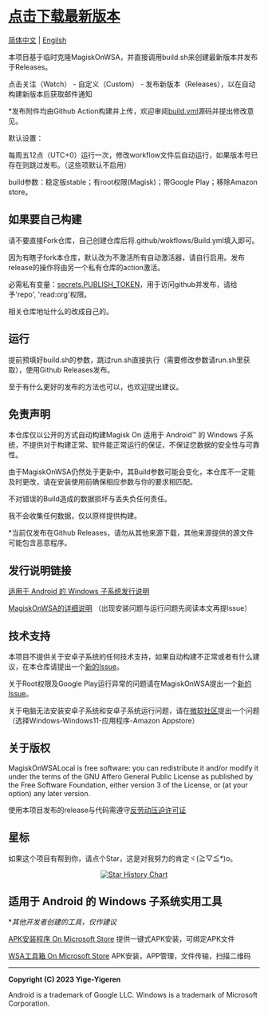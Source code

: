 # [点击下载最新版本](https://github.com/yige-yigeren/MagiskOnWSAOnlineBuild/releases/latest)

[简体中文](README.md) | [Engilsh](READEME_EN.md)

本项目基于临时克隆MagiskOnWSA，并直接调用build.sh来创建最新版本并发布于Releases。

点击关注（Watch） - 自定义（Custom） - 发布新版本（Releases），以在自动构建新版本后获取邮件通知

*发布附件均由Github Action构建并上传，欢迎审阅[build.yml](https://github.com/yige-yigeren/MagiskOnWSAOnlineBuild/edit/main/.github/workflows/Build.yml)源码并提出修改意见。

默认设置：

每周五12点（UTC+0）运行一次，修改workflow文件后自动运行，如果版本号已存在则跳过发布。（这些项默认不启用）

build参数：稳定版stable；有root权限(Magisk)；带Google Play；移除Amazon store。

## 如果要自己构建

请不要直接Fork仓库，自己创建仓库后将.github/wokflows/Build.yml填入即可。

因为有瞎子fork本仓库，默认改为不激活所有自动激活器，请自行启用。发布release的操作将由另一个私有仓库的action激活。

必需私有变量：[secrets.PUBLISH_TOKEN](https://github.com/settings/tokens)，用于访问github并发布，请给予'repo', 'read:org'权限。

相关仓库地址什么的改成自己的。

## 运行

提前预填好build.sh的参数，跳过run.sh直接执行（需要修改参数请run.sh里获取），使用Github Releases发布。

至于有什么更好的发布的方法也可以，也欢迎提出建议。

## 免责声明

本仓库仅以公开的方式自动构建Magisk On 适用于 Android™️ 的 Windows 子系统，不提供对于构建正常、软件能正常运行的保证，不保证您数据的安全性与可靠性。

由于MagiskOnWSA仍然处于更新中，其Build参数可能会变化，本仓库不一定能及时更改，请在安装使用前确保相应参数与你的要求相匹配。
        
不对错误的Build造成的数据损坏与丢失负任何责任。
        
我不会收集任何数据，仅以原样提供构建。

*当前仅发布在Github Releases，请勿从其他来源下载，其他来源提供的源文件可能包含恶意程序。

## 发行说明链接
        
[适用于 Android 的 Windows 子系统发行说明](https://learn.microsoft.com/zh-cn/windows/android/wsa/release-notes)
        
[MagiskOnWSA的详细说明](https://github.com/LSPosed/MagiskOnWSALocal#readme) （出现安装问题与运行问题先阅读本文再提Issue）
        
## 技术支持
        
本项目不提供关于安卓子系统的任何技术支持，如果自动构建不正常或者有什么建议，在本仓库请提出一个[新的Issue](https://github.com/yige-yigeren/MagiskOnWSAOnlineBuild/issues/new)。
        
关于Root权限及Google Play运行异常的问题请在MagiskOnWSA提出一个[新的Issue](https://github.com/LSPosed/MagiskOnWSALocal/issues/new/choose)。

关于电脑无法安装安卓子系统和安卓子系统运行问题，请在[微软社区](https://answers.microsoft.com/zh-hans/newthread)提出一个问题（选择Windows-Windows11-应用程序-Amazon Appstore）

## 关于版权

MagiskOnWSALocal is free software: you can redistribute it and/or modify it under the terms of the GNU Affero General Public License as published by the Free Software Foundation, either version 3 of the License, or (at your option) any later version.

使用本项目发布的release与代码需遵守[反劳动压迫许可证](https://github.com/yige-yigeren/MagiskOnWSAOnlineBuild/blob/main/Additional_LICENSE_CN)

## 星标

如果这个项目有帮到你，请点个Star，这是对我努力的肯定ヾ(≧▽≦*)o。

<p align="center">
  <a href="https://star-history.com/#yige-yigeren/MagiskOnWSAOnlineBuild&Date">
    <img src="https://api.star-history.com/svg?repos=yige-yigeren/MagiskOnWSAOnlineBuild&type=Date" alt="Star History Chart">
  </a>
</p>

## 适用于 Android 的 Windows 子系统实用工具
        
**其他开发者创建的工具，仅作建议*
        
[APK安装程序 On Microsoft Store](https://www.microsoft.com/store/productId/9P2JFQ43FPPG) 提供一键式APK安装，可绑定APK文件
        
[WSA工具箱 On Microsoft Store](https://www.microsoft.com/store/productId/9PPSP2MKVTGT) APK安装，APP管理，文件传输，扫描二维码

---

**Copyright (C) 2023 Yige-Yigeren**

Android is a trademark of Google LLC. Windows is a trademark of Microsoft Corporation.
